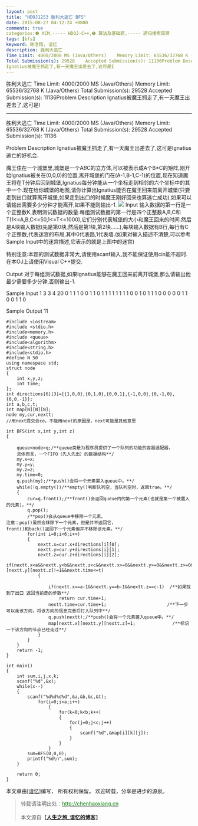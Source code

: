 ```yaml
---
layout: post
title: "HDOJ1253 胜利大逃亡 BFS"
date: 2015-08-27 04:12:24 +0800
comments: true
categories:❶ ACM,----- HDOJ-C++,❺ 算法及基础题,----- 递归搜索回溯
tags: [bfs]
keyword: 陈浩翔, 谙忆
description: 胜利大逃亡 
Time Limit: 4000/2000 MS (Java/Others)    Memory Limit: 65536/32768 K (Java/Others) 
Total Submission(s): 29528    Accepted Submission(s): 11136Problem Description 
Ignatius被魔王抓走了,有一天魔王出差去了,这可是I 
---
```



胜利大逃亡 
Time Limit: 4000/2000 MS (Java/Others)    Memory Limit: 65536/32768 K (Java/Others) 
Total Submission(s): 29528    Accepted Submission(s): 11136Problem Description 
Ignatius被魔王抓走了,有一天魔王出差去了,这可是I
<!-- more -->
----------

胜利大逃亡
Time Limit: 4000/2000 MS (Java/Others)    Memory Limit: 65536/32768 K (Java/Others)
Total Submission(s): 29528    Accepted Submission(s): 11136


Problem Description
Ignatius被魔王抓走了,有一天魔王出差去了,这可是Ignatius逃亡的好机会.

魔王住在一个城堡里,城堡是一个A*B*C的立方体,可以被表示成A个B*C的矩阵,刚开始Ignatius被关在(0,0,0)的位置,离开城堡的门在(A-1,B-1,C-1)的位置,现在知道魔王将在T分钟后回到城堡,Ignatius每分钟能从一个坐标走到相邻的六个坐标中的其中一个.现在给你城堡的地图,请你计算出Ignatius能否在魔王回来前离开城堡(只要走到出口就算离开城堡,如果走到出口的时候魔王刚好回来也算逃亡成功),如果可以请输出需要多少分钟才能离开,如果不能则输出-1.
![](http://img.blog.csdn.net/20150828102336698)
Input
输入数据的第一行是一个正整数K,表明测试数据的数量.每组测试数据的第一行是四个正整数A,B,C和T(1<=A,B,C<=50,1<=T<=1000),它们分别代表城堡的大小和魔王回来的时间.然后是A块输入数据(先是第0块,然后是第1块,第2块......),每块输入数据有B行,每行有C个正整数,代表迷宫的布局,其中0代表路,1代表墙.(如果对输入描述不清楚,可以参考Sample Input中的迷宫描述,它表示的就是上图中的迷宫)

特别注意:本题的测试数据非常大,请使用scanf输入,我不能保证使用cin能不超时.在本OJ上请使用Visual C++提交.

 

Output
对于每组测试数据,如果Ignatius能够在魔王回来前离开城堡,那么请输出他最少需要多少分钟,否则输出-1.

 

Sample Input
1
3 3 4 20
0 1 1 1
0 0 1 1
0 1 1 1
1 1 1 1
1 0 0 1
0 1 1 1
0 0 0 0
0 1 1 0
0 1 1 0
 

Sample Output
11
 
 

```
#include <iostream>
#include <stdio.h>
#include<memory.h>
#include <queue>
#include<algorithm>
#include<string.h>
#include<stdio.h>
#define N 50
using namespace std;
struct node
{
    int x,y,z;
    int time;
};
int directions[6][3]={{1,0,0},{0,1,0},{0,0,1},{-1,0,0},{0,-1,0},{0,0,-1}};
int a,b,c,t;
int map[N][N][N];
node my,cur,nextt;
//用next提交会ce，不能用next的原因是，next可能是其他意思

int BFS(int x,int y,int z)
{

    queue<node>q;/**queue类是为程序员提供了一个队列的功能的容器适配器，
    具体而言，一个FIFO（先入先出）的数据结构**/
    my.x=x;
    my.y=y;
    my.z=z;
    my.time=0;
    q.push(my);/**push()会将一个元素置入queue中。**/
    while(!q.empty())/**empty()判断队列空，当队列空时，返回true。**/
    {
        cur=q.front();/**front()会返回queue内的第一个元素(也就是第一个被置入的元素)。**/
        q.pop();
        /**pop()会从queue中移除一个元素。
注意：pop()虽然会移除下一个元素，但是并不返回它，
front()和back()返回下一个元素但并不移除该元素。**/
        for(int i=0;i<6;i++)
        {
            nextt.x=cur.x+directions[i][0];
            nextt.y=cur.y+directions[i][1];
            nextt.z=cur.z+directions[i][2];
            if(nextt.x<a&&nextt.y<b&&nextt.z<c&&nextt.x>=0&&nextt.y>=0&&nextt.z>=0&&map[nextt.x][nextt.y][nextt.z]!=1&&nextt.time<=t)
            {

                if(nextt.x==a-1&&nextt.y==b-1&&nextt.z==c-1)  /**如果找到了出口 返回当前走的步数**/
                    return cur.time+1;
                nextt.time=cur.time+1;                       /**下一步可以走该方向，将该方向的信息完善后打入队列中**/
                q.push(nextt);/**push()会将一个元素置入queue中。**/
                map[nextt.x][nextt.y][nextt.z]=1;              /**标记一下该方向的节点已经走过**/
            }
        }
    }
    return -1;
}

int main()
{
    int sum,i,j,x,k;
    scanf("%d",&x);
    while(x--)
    {
        scanf("%d%d%d%d",&a,&b,&c,&t);
            for(i=0;i<a;i++)
                {
                    for(k=0;k<b;k++)
                    {
                        for(j=0;j<c;j++)
                        {
                            scanf("%d",&map[i][k][j]);
                        }
                    }
                }
        sum=BFS(0,0,0);
        printf("%d\n",sum);
    }

    return 0;
}

```



本文章由<a href="http://chenhaoxiang.cn/">[谙忆]</a>编写， 所有权利保留。 
欢迎转载，分享是进步的源泉。
<blockquote cite='陈浩翔'>
<p background-color='#D3D3D3'>转载请注明出处：<a href='http://chenhaoxiang.cn'><font color="green">http://chenhaoxiang.cn</font></a><br><br>
本文源自<strong>【<a href='http://chenhaoxiang.cn' target='_blank'>人生之旅_谙忆的博客</a>】</strong></p>
</blockquote>

